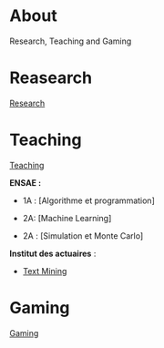 # About

Research, Teaching and Gaming

# Reasearch

[Research](/research/README.md)

# Teaching

[Teaching](/teaching/README.md)

**ENSAE :**

- 1A : [Algorithme et programmation]

- 2A: [Machine Learning]

- 2A : [Simulation et Monte Carlo]

**Institut des actuaires** : 
- [Text Mining](https://github.com/curiousML/DSA)

# Gaming

[Gaming](/gaming/README.md)
